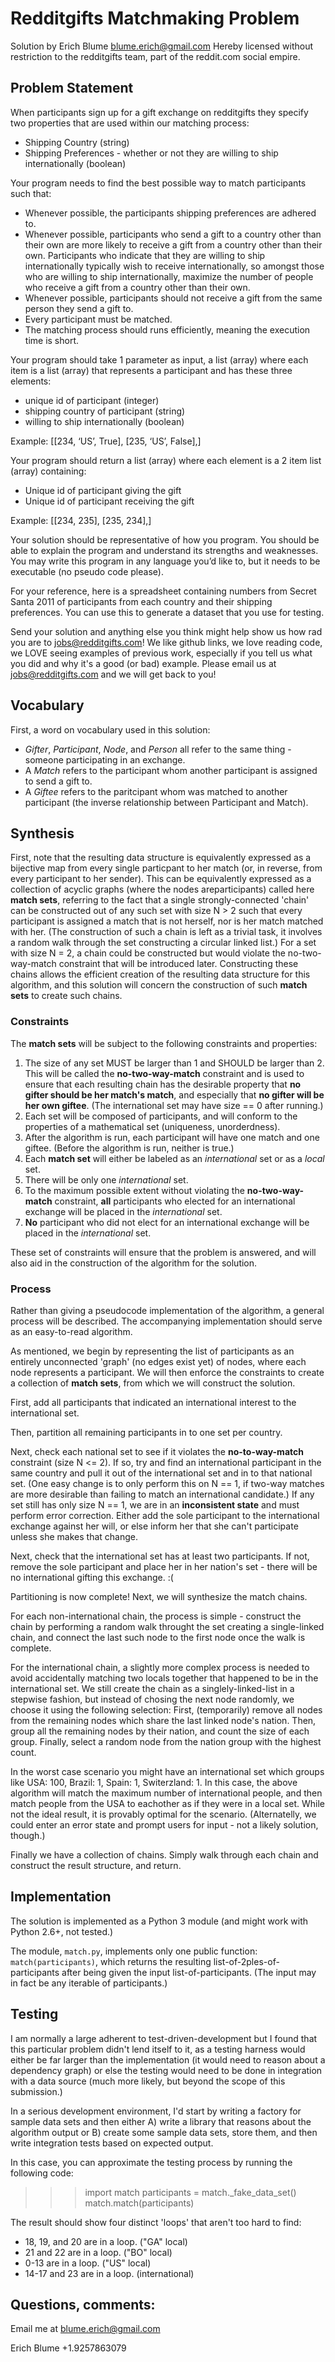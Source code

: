 # Redditgifts Matchmaking Problem #

Solution by Erich Blume <blume.erich@gmail.com>
Hereby licensed without restriction to the redditgifts team, part of the reddit.com social empire.

## Problem Statement ##

When participants sign up for a gift exchange on redditgifts they specify two properties that are used within our matching process:

* Shipping Country (string)
* Shipping Preferences - whether or not they are willing to ship internationally (boolean)

Your program needs to find the best possible way to match participants such that:

* Whenever possible, the participants shipping preferences are adhered to.
* Whenever possible, participants who send a gift to a country other than their own are more likely to receive a gift from a country other than their own. Participants who indicate that they are willing to ship internationally typically wish to receive internationally, so amongst those who are willing to ship internationally, maximize the number of people who receive a gift from a country other than their own.
* Whenever possible, participants should not receive a gift from the same person they send a gift to.
* Every participant must be matched.
* The matching process should runs efficiently, meaning the execution time is short.

Your program should take 1 parameter as input, a list (array) where each item is a list (array) that represents a participant and has these three elements:

* unique id of participant (integer)
* shipping country of participant (string)
* willing to ship internationally (boolean)

Example: [[234, ‘US’, True], [235, ‘US’, False],]

Your program should return a list (array) where each element is a 2 item list (array) containing:

* Unique id of participant giving the gift
* Unique id of participant receiving the gift

Example: [[234, 235], [235, 234],]

Your solution should be representative of how you program. You should be able to explain the program and understand its strengths and weaknesses. You may write this program in any language you’d like to, but it needs to be executable (no pseudo code please).

For your reference, here is a spreadsheet containing numbers from Secret Santa 2011 of participants from each country and their shipping preferences. You can use this to generate a dataset that you use for testing.

Send your solution and anything else you think might help show us how rad you are to jobs@redditgifts.com! We like github links, we love reading code, we LOVE seeing examples of previous work, especially if you tell us what you did and why it's a good (or bad) example. Please email us at jobs@redditgifts.com and we will get back to you!

## Vocabulary ##

First, a word on vocabulary used in this solution:

* _Gifter_, _Participant_, _Node_, and _Person_ all refer to the same thing - someone participating in an exchange.
* A _Match_ refers to the participant whom another participant is assigned to send a gift to.
* A _Giftee_ refers to the paritcipant whom was matched to another participant (the inverse relationship between Participant and Match).

## Synthesis ##

First, note that the resulting data structure is equivalently expressed as a bijective map from every single particpant to her match (or, in reverse, from every participant to her sender). This can be equivalently expressed as a collection of acyclic graphs (where the nodes areparticipants) called here **match sets**, referring to the fact that a single strongly-connected 'chain' can be constructed out of any such set with size N > 2 such that every participant is assigned a match that is not herself, nor is her match matched with her. (The construction of such a chain is left as a trivial task, it involves a random walk through the set constructing a circular linked list.) For a set with size N = 2, a chain could be constructed but would violate the no-two-way-match constraint that will be introduced later. Constructing these chains allows the efficient creation of the resulting data structure for this algorithm, and this solution will concern the construction of such **match sets** to create such chains.

### Constraints

The **match sets** will be subject to the following constraints and properties:

1. The size of any set MUST be larger than 1 and SHOULD be larger than 2. This will be called the **no-two-way-match** constraint and is used to ensure that each resulting chain has the desirable property that **no gifter should be her match's match**, and especially that **no gifter will be her own giftee**. (The international set may have size == 0 after running.)
2. Each set will be composed of participants, and will conform to the properties of a mathematical set (uniqueness, unorderdness).
3. After the algorithm is run, each participant will have one match and one giftee. (Before the algorithm is run, neither is true.)
4. Each **match set** will either be labeled as an *international* set or as a *local* set.
5. There will be only one *international* set.
6. To the maximum possible extent without violating the **no-two-way-match** constraint, **all** participants who elected for an international exchange will be placed in the *international* set.
7. **No** participant who did not elect for an international exchange will be placed in the *international* set.

These set of constraints will ensure that the problem is answered, and will also aid in the construction of the algorithm for the solution.

### Process

Rather than giving a pseudocode implementation of the algorithm, a general process will be described. The accompanying implementation should serve as an easy-to-read algorithm.

As mentioned, we begin by representing the list of participants as an entirely unconnected 'graph' (no edges exist yet) of nodes, where each node represents a participant. We will then enforce the constraints to create a collection of **match sets**, from which we will construct the solution.

First, add all participants that indicated an international interest to the international set.

Then, partition all remaining participants in to one set per country.

Next, check each national set to see if it violates the **no-to-way-match** constraint (size N <= 2). If so, try and find an international participant in the same country and pull it out of the international set and in to that national set. (One easy change is to only perform this on N == 1, if two-way matches are more desirable than failing to match an international candidate.) If any set still has only size N == 1, we are in an **inconsistent state** and must perform error correction. Either add the sole participant to the international exchange against her will, or else inform her that she can't participate unless she makes that change.

Next, check that the international set has at least two participants. If not, remove the sole participant and place her in her nation's set - there will be no international gifting this exchange. :(

Partitioning is now complete! Next, we will synthesize the match chains.

For each non-international chain, the process is simple - construct the chain by performing a random walk throught the set creating a single-linked chain, and connect the last such node to the first node once the walk is complete.

For the international chain, a slightly more complex process is needed to avoid accidentally matching two locals together that happened to be in the international set. We still create the chain as a singlely-linked-list in a stepwise fashion, but instead of chosing the next node randomly, we choose it using the following selection: First, (temporarily) remove all nodes from the remaining nodes which share the last linked node's nation. Then, group all the remaining nodes by their nation, and count the size of each group. Finally, select a random node from the nation group with the highest count.

In the worst case scenario you might have an international set which groups like USA: 100, Brazil: 1, Spain: 1, Switerzland: 1. In this case, the above algorithm will match the maximum number of international people, and then match people from the USA to eachother as if they were in a local set. While not the ideal result, it is provably optimal for the scenario. (Alternatelly, we could enter an error state and prompt users for input - not a likely solution, though.)

Finally we have a collection of chains. Simply walk through each chain and construct the result structure, and return.

## Implementation

The solution is implemented as a Python 3 module (and might work with Python 2.6+, not tested.)

The module, `match.py`, implements only one public function: `match(participants)`, which returns the resulting list-of-2ples-of-participants after being given the input list-of-participants. (The input may in fact be any iterable of participants.)

## Testing

I am normally a large adherent to test-driven-development but I found that this particular problem didn't lend itself to it, as a testing harness would either be far larger than the implementation (it would need to reason about a dependency graph) or else the testing would need to be done in integration with a data source (much more likely, but beyond the scope of this submission.)

In a serious development environment, I'd start by writing a factory for sample data sets and then either A) write a library that reasons about the algorithm output or B) create some sample data sets, store them, and then write integration tests based on expected output.

In this case, you can approximate the testing process by running the following code:

>>> import match
>>> participants = match._fake_data_set()
>>> match.match(participants)

The result should show four distinct 'loops' that aren't too hard to find:

* 18, 19, and 20 are in a loop. ("GA" local)
* 21 and 22 are in a loop. ("BO" local)
* 0-13 are in a loop. ("US" local)
* 14-17 and 23 are in a loop. (international)

## Questions, comments:

Email me at blume.erich@gmail.com

Erich Blume
+1.9257863079







